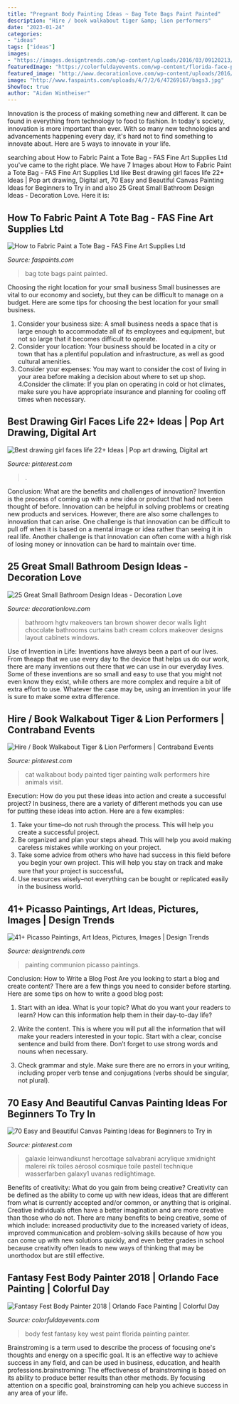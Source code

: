 ```yaml
---
title: "Pregnant Body Painting Ideas ~ Bag Tote Bags Paint Painted"
description: "Hire / book walkabout tiger &amp; lion performers"
date: "2023-01-24"
categories:
- "ideas"
tags: ["ideas"]
images:
- "https://images.designtrends.com/wp-content/uploads/2016/03/09120213/First-Communion-Painting.jpg"
featuredImage: "https://colorfuldayevents.com/wp-content/florida-face-painter/fantasy-fest/key-west-body-painter.jpg"
featured_image: "http://www.decorationlove.com/wp-content/uploads/2016/09/HGTV-Small-Bathroom-Makeovers-Ideas-2.jpg"
image: "http://www.faspaints.com/uploads/4/7/2/6/47269167/bags3.jpg"
ShowToc: true
author: "Aidan Wintheiser"
---
```



Innovation is the process of making something new and different. It can be found in everything from technology to food to fashion. In today's society, innovation is more important than ever. With so many new technologies and advancements happening every day, it's hard not to find something to innovate about. Here are 5 ways to innovate in your life.

	

		
searching about How to Fabric Paint a Tote Bag - FAS Fine Art Supplies Ltd you've came to the right place. We have 7 Images about How to Fabric Paint a Tote Bag - FAS Fine Art Supplies Ltd like Best drawing girl faces life 22+ Ideas | Pop art drawing, Digital art, 70 Easy and Beautiful Canvas Painting Ideas for Beginners to Try in and also 25 Great Small Bathroom Design Ideas - Decoration Love. Here it is:
		
    
## How To Fabric Paint A Tote Bag - FAS Fine Art Supplies Ltd

<img loading=lazy src="http://www.faspaints.com/uploads/4/7/2/6/47269167/bags3.jpg" onerror="this.onerror=null;this.src='https://tse2.mm.bing.net/th?id=OIP.JZJglxZrSvj649WLyobC-wAAAA&amp;pid=15.1';" alt="How to Fabric Paint a Tote Bag - FAS Fine Art Supplies Ltd">

_Source: faspaints.com_

>bag tote bags paint painted. 

	

Choosing the right location for your small business
Small businesses are vital to our economy and society, but they can be difficult to manage on a budget. Here are some tips for choosing the best location for your small business. 
1. Consider your business size: A small business needs a space that is large enough to accommodate all of its employees and equipment, but not so large that it becomes difficult to operate. 
2. Consider your location: Your business should be located in a city or town that has a plentiful population and infrastructure, as well as good cultural amenities. 
3. Consider your expenses: You may want to consider the cost of living in your area before making a decision about where to set up shop. 
4.Consider the climate: If you plan on operating in cold or hot climates, make sure you have appropriate insurance and planning for cooling off times when necessary.

    
## Best Drawing Girl Faces Life 22+ Ideas | Pop Art Drawing, Digital Art

<img loading=lazy src="https://i.pinimg.com/736x/81/27/51/812751f3edb262f4b280c5385f4750e0.jpg" onerror="this.onerror=null;this.src='https://tse4.mm.bing.net/th?id=OIP.ppZ2EC_BoSPlQSj5otv-qAAAAA&amp;pid=15.1';" alt="Best drawing girl faces life 22+ Ideas | Pop art drawing, Digital art">

_Source: pinterest.com_

>. 

	

Conclusion: What are the benefits and challenges of innovation?
Invention is the process of coming up with a new idea or product that had not been thought of before. Innovation can be helpful in solving problems or creating new products and services. However, there are also some challenges to innovation that can arise. One challenge is that innovation can be difficult to pull off when it is based on a mental image or idea rather than seeing it in real life. Another challenge is that innovation can often come with a high risk of losing money or innovation can be hard to maintain over time.

    
## 25 Great Small Bathroom Design Ideas - Decoration Love

<img loading=lazy src="http://www.decorationlove.com/wp-content/uploads/2016/09/HGTV-Small-Bathroom-Makeovers-Ideas-2.jpg" onerror="this.onerror=null;this.src='https://tse3.mm.bing.net/th?id=OIP._aTnI8MTsHtbeoFv9SyQ4gHaJ3&amp;pid=15.1';" alt="25 Great Small Bathroom Design Ideas - Decoration Love">

_Source: decorationlove.com_

>bathroom hgtv makeovers tan brown shower decor walls light chocolate bathrooms curtains bath cream colors makeover designs layout cabinets windows. 

	

Use of Invention in Life:
Inventions have always been a part of our lives. From theapp that we use every day to the device that helps us do our work, there are many inventions out there that we can use in our everyday lives. Some of these inventions are so small and easy to use that you might not even know they exist, while others are more complex and require a bit of extra effort to use. Whatever the case may be, using an invention in your life is sure to make some extra difference.

    
## Hire / Book Walkabout Tiger &amp; Lion Performers | Contraband Events

<img loading=lazy src="https://i.pinimg.com/736x/77/72/7c/77727cbc16cfc8ce1f55ab34a47e52d2--cat-walk-walkabout.jpg" onerror="this.onerror=null;this.src='https://tse3.mm.bing.net/th?id=OIP.VjDgX2PtAwH0NJyLOnBfIAHaJ3&amp;pid=15.1';" alt="Hire / Book Walkabout Tiger &amp; Lion Performers | Contraband Events">

_Source: pinterest.com_

>cat walkabout body painted tiger painting walk performers hire animals visit. 

	

Execution: How do you put these ideas into action and create a successful project?
In business, there are a variety of different methods you can use for putting these ideas into action. Here are a few examples:
1. Take your time–do not rush through the process. This will help you create a successful project.
2. Be organized and plan your steps ahead. This will help you avoid making careless mistakes while working on your project.
3. Take some advice from others who have had success in this field before you begin your own project. This will help you stay on track and make sure that your project is successful。
4. Use resources wisely–not everything can be bought or replicated easily in the business world.

    
## 41+ Picasso Paintings, Art Ideas, Pictures, Images | Design Trends

<img loading=lazy src="https://images.designtrends.com/wp-content/uploads/2016/03/09120213/First-Communion-Painting.jpg" onerror="this.onerror=null;this.src='https://tse3.mm.bing.net/th?id=OIP.huRBuH__6mSAeHl01_hvwwHaKo&amp;pid=15.1';" alt="41+ Picasso Paintings, Art Ideas, Pictures, Images | Design Trends">

_Source: designtrends.com_

>painting communion picasso paintings. 

	

Conclusion: How to Write a Blog Post
Are you looking to start a blog and create content? There are a few things you need to consider before starting. Here are some tips on how to write a good blog post:
1. Start with an idea. What is your topic? What do you want your readers to learn? How can this information help them in their day-to-day life?

2. Write the content. This is where you will put all the information that will make your readers interested in your topic. Start with a clear, concise sentence and build from there. Don’t forget to use strong words and nouns when necessary.

3. Check grammar and style. Make sure there are no errors in your writing, including proper verb tense and conjugations (verbs should be singular, not plural).

    
## 70 Easy And Beautiful Canvas Painting Ideas For Beginners To Try In

<img loading=lazy src="https://i.pinimg.com/736x/23/0f/66/230f66deafe97c0f7b9e6e5684744f28.jpg" onerror="this.onerror=null;this.src='https://tse4.mm.bing.net/th?id=OIP.Rd2W86kM-eudfl1qHKZJswHaKc&amp;pid=15.1';" alt="70 Easy and Beautiful Canvas Painting Ideas for Beginners to Try in">

_Source: pinterest.com_

>galaxie leinwandkunst hercottage salvabrani acrylique xmidnight malerei rik toiles aérosol cosmique toile pastell technique wasserfarben galaxy1 uvanas redlightimage. 

	

Benefits of creativity: What do you gain from being creative?
Creativity can be defined as the ability to come up with new ideas, ideas that are different from what is currently accepted and/or common, or anything that is original. Creative individuals often have a better imagination and are more creative than those who do not. There are many benefits to being creative, some of which include: increased productivity due to the increased variety of ideas, improved communication and problem-solving skills because of how you can come up with new solutions quickly, and even better grades in school because creativity often leads to new ways of thinking that may be unorthodox but are still effective.

    
## Fantasy Fest Body Painter 2018 | Orlando Face Painting | Colorful Day

<img loading=lazy src="https://colorfuldayevents.com/wp-content/florida-face-painter/fantasy-fest/key-west-body-painter.jpg" onerror="this.onerror=null;this.src='https://tse1.mm.bing.net/th?id=OIP.g7LTQExR_6-ZSMPZPjqdLgAAAA&amp;pid=15.1';" alt="Fantasy Fest Body Painter 2018 | Orlando Face Painting | Colorful Day">

_Source: colorfuldayevents.com_

>body fest fantasy key west paint florida painting painter. 

	

Brainstroming is a term used to describe the process of focusing one's thoughts and energy on a specific goal. It is an effective way to achieve success in any field, and can be used in business, education, and health professions.brainstroming: The effectiveness of brainstroming is based on its ability to produce better results than other methods. By focusing attention on a specific goal, brainstroming can help you achieve success in any area of your life.

